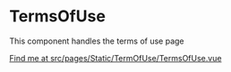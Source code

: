 # TermsOfUse

This component handles the terms of use page

[Find me at src/pages/Static/TermOfUse/TermsOfUse.vue](https://github.com/FAIRsharing/fairsharing.github.io/tree/workflowTest/src/pages/Static/TermOfUse/TermsOfUse.vue)